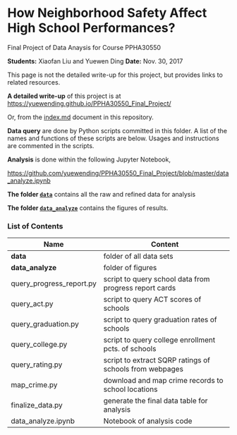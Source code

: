 # How Neighborhood Safety Affect High School Performances?
Final Project of Data Anaysis for Course PPHA30550

**Students:** Xiaofan Liu and Yuewen Ding
**Date:** Nov. 30, 2017

This page is not the detailed write-up for this project, but provides links to related resources.

**A detailed write-up** of this project is at https://yuewending.github.io/PPHA30550_Final_Project/

Or, from the [index.md](https://github.com/yuewending/PPHA30550_Final_Project/blob/master/index.md) document in this repository.

**Data query** are done by Python scripts committed in this folder. A list of the names and functions of these scripts are below. Usages and instructions are commented in the scripts.

**Analysis** is done within the following Jupyter Notebook,

https://github.com/yuewending/PPHA30550_Final_Project/blob/master/data_analyze.ipynb

**The folder [`data`](https://github.com/yuewending/PPHA30550_Final_Project/tree/master/data)** contains all the raw and refined data for analysis

**The folder [`data_analyze`](https://github.com/yuewending/PPHA30550_Final_Project/tree/master/data_analyze)** contains the figures of results.

### List of Contents

Name | Content
---- | -------
**data** | folder of all data sets
**data_analyze** | folder of figures
query_progress_report.py | script to query school data from progress report cards
query_act.py | script to query ACT scores of schools
query_graduation.py | script to query graduation rates of schools
query_college.py | script to query college enrollment pcts. of schools
query_rating.py | script to extract SQRP ratings of schools from webpages
map_crime.py | download and map crime records to school locations
finalize_data.py | generate the final data table for analysis
data_analyze.ipynb | Notebook of analysis code
